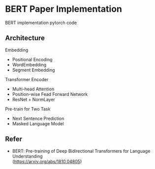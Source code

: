 # BERT Paper Implementation
BERT implementation pytorch code

## Architecture  

Embedding  
- Positional Encoding
- WordEmbedding
- Segment Embedding

Transformer Encoder  
- Multi-head Attention
- Position-wise Fead Forward Network
- ResNet + NormLayer

Pre-train for Two Task  
- Next Sentence Prediction
- Masked Language Model


## Refer
- BERT: Pre-training of Deep Bidirectional Transformers for Language Understanding       
(https://arxiv.org/abs/1810.04805)
